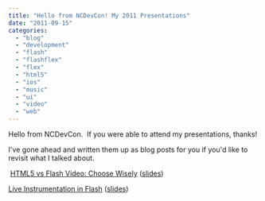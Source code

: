 ```yaml
---
title: "Hello from NCDevCon! My 2011 Presentations"
date: "2011-09-15"
categories:
  - "blog"
  - "development"
  - "flash"
  - "flashflex"
  - "flex"
  - "html5"
  - "ios"
  - "music"
  - "ui"
  - "video"
  - "web"
---
```


Hello from NCDevCon.  If you were able to attend my presentations, thanks!

I've gone ahead and written them up as blog posts for you if you'd like to revisit what I talked about.

 [HTML5 vs Flash Video: Choose Wisely](/blog/2011/09/05/html5-vs-flash-video-choose-wisely-part-1-war-of-the-buzzwords/ "HTML5 vs Flash Video: Choose Wisely") ([slides](https://docs.google.com/present/view?id=d7zbw76_24grq3tg4g))

[Live Instrumentation in Flash](/blog/2011/08/29/live-instrumentation-in-flash/ "Live Instrumentation in Flash") ([slides](https://docs.google.com/present/view?id=d7zbw76_9grmkd6ft))
